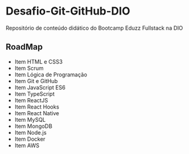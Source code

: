 # Desafio-Git-GitHub-DIO
Repositório de conteúdo didático do Bootcamp Eduzz Fullstack na DIO
## RoadMap
* Item HTML e CSS3
* Item Scrum
* Item Lógica de Programação
* Item Git e GitHub
* Item JavaScript ES6
* Item TypeScript
* Item ReactJS
* Item React Hooks
* Item React Native
* Item MySQL
* Item MongoDB
* Item Node.js
* Item Docker
* Item AWS
